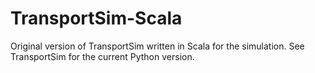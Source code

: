 # TransportSim-Scala
Original version of TransportSim written in Scala for the simulation. See TransportSim for the current Python version.
